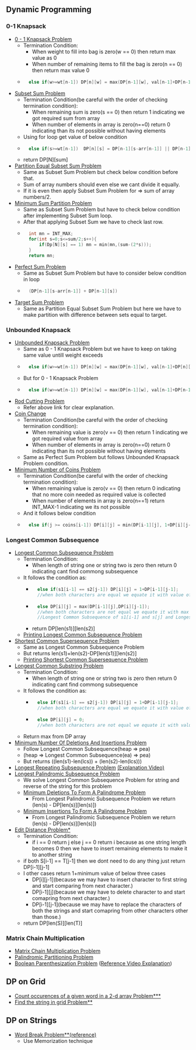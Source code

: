 ## Dynamic Programming

### 0-1 Knapsack
- [0 - 1 Knapsack Problem](https://practice.geeksforgeeks.org/problems/0-1-knapsack-problem0945/1)
    - Termination Condition:
        - When weight to fill into bag is zero(w == 0) then return max value as 0
        - When number of remaining items to fill the bag is zero(n == 0) then return max value 0
    - ```cpp
        else if(w>=wt[n-1]) DP[n][w] = max(DP[n-1][w], val[n-1]+DP[n-1][w-wt[n-1]]);
        ```
- [Subset Sum Problem](https://practice.geeksforgeeks.org/problems/subset-sum-problem-1611555638/1/?category[]=Dynamic%20Programming&category[]=Dynamic%20Programming&page=4&query=category[]Dynamic%20Programmingpage4category[]Dynamic%20Programming)
    - Termination Condition(be careful with the order of checking termination condition):
        - When remaining sum is zero(s == 0) then return 1 indicating we got required sum from array
        - When number of elements in array is zero(n==0) return 0 indicating than its not possible without having elements
    - Using for loop get value of below condition
    - ```cpp
        else if(s>=wt[n-1])  DP[n][s] = DP[n-1][s-arr[n-1]] || DP[n-1][s]
        ```
    - return DP[N][sum]
- [Partition Equal Subset Sum Problem](https://practice.geeksforgeeks.org/problems/subset-sum-problem2014/1)
    - Same as Subset Sum Problem but check below condition before that.
    - Sum of array numbers should even else we cant divide it equally.
    - If it is even then apply Subset Sum Problem for => sum of array numbers/2.
- [Minimum Sum Partition Problem](https://practice.geeksforgeeks.org/problems/minimum-sum-partition3317/1)
    - Same as Subset Sum Problem but have to check below condition after implementing Subset Sum loop.
    - After that applying Subset Sum we have to check last row.
    - ```cpp
        int mn = INT_MAX;
	    for(int s=0;s<=sum/2;s++){
	        if(Dp[N][s] == 1) mn = min(mn,(sum-(2*s)));
	    }
        return mn;
        ```
- [Perfect Sum Problem](https://practice.geeksforgeeks.org/problems/perfect-sum-problem5633/1#)
    - Same as Subset Sum Problem but have to consider below condition in loop
    - ```cpp 
        (DP[n-1][s-arr[n-1]] + DP[n-1][s])
        ````
- [Target Sum Problem](https://leetcode.com/problems/target-sum/)
    - Same as Partition Equal Subset Sum Problem but here we have to make partition with difference between sets equal to target.

### Unbounded Knapsack
- [Unbounded Knapsack Problem](https://practice.geeksforgeeks.org/problems/knapsack-with-duplicate-items4201/1)
    - Same as 0 - 1 Knapsack Problem but we have to keep on taking same value untill weight exceeds
    - ```cpp
        else if(w>=wt[n-1]) DP[n][w] = max(DP[n-1][w], val[n-1]+DP[n][w-wt[n-1]]);
        ```
    - But for 0 - 1 Knapsack Problem
    - ```cpp
        else if(w>=wt[n-1]) DP[n][w] = max(DP[n-1][w], val[n-1]+DP[n-1][w-wt[n-1]]);
        ```
- [Rod Cutting Problem](https://www.techiedelight.com/rod-cutting/)
    - Refer above link for clear explanation.
- [Coin Change](https://practice.geeksforgeeks.org/problems/coin-change2448/1)
    - Termination Condition(be careful with the order of checking termination condition):
        - When remaining value is zero(v == 0) then return 1 indicating we got required value from array
        - When number of elements in array is zero(n==0) return 0 indicating than its not possible without having elements
    - Same as Perfect Sum Problem but follows Unbounded Knapsack Problem condition.
- [Minimum Number of Coins Problem](https://practice.geeksforgeeks.org/problems/number-of-coins1824/1#)
    - Termination Condition(be careful with the order of checking termination condition):
        - When remaining value is zero(v == 0) then return 0 indicating that no more coin needed as required value is collected
        - When number of elements in array is zero(n==1) return INT_MAX-1 indicating we its not possible
    - And it follows below condition
    - ```cpp
        else if(j >= coins[i-1]) DP[i][j] = min(DP[i-1][j], 1+DP[i][j-coins[i-1]]);
        ```

### Longest Common Subsequence
- [Longest Common Subsequence Problem](https://practice.geeksforgeeks.org/problems/longest-common-subsequence-1587115620/1)
    - Termination Condition:
        - When length of string one or string two is zero then return 0 indicating cant find commong subsequence
    - It follows the condition as:
        - ```cpp
            else if(s1[i-1] == s2[j-1]) DP[i][j] = 1+DP[i-1][j-1]; 
            //when both characters are equal we equate it with value of Longest Common Subsequence of s1[i-1] and s[j-1] plus 1
            ```
        - ```cpp
            else DP[i][j] = max(DP[i-1][j],DP[i][j-1]);
            //when both characters are not equal we equate it with max value of 
            //Longest Common Subsequence of s1[i-1] and s[j] and Longest Common Subsequence of s1[i] and s[j-1]
            ```
        - return DP[len(s1)][len(s2)]
    - [Printing Longest Common Subsequence Problem](https://www.geeksforgeeks.org/printing-longest-common-subsequence/)
- [Shortest Common Supersequence Problem](https://practice.geeksforgeeks.org/problems/shortest-common-supersequence0322/1)
    - Same as Longest Common Subsequence Problem
    - But returns len(s1)+len(s2)-DP[len(s1)][len(s2)]
    - [Printing Shortest Common Supersequence Problem](https://www.geeksforgeeks.org/print-shortest-common-supersequence/)
- [Longest Common Substring Problem](https://practice.geeksforgeeks.org/problems/longest-common-substring1452/1)
    - Termination Condition:
        - When length of string one or string two is zero then return 0 indicating cant find commong subsequence
    - It follows the condition as:
        - ```cpp
            else if(s1[i-1] == s2[j-1]) DP[i][j] = 1+DP[i-1][j-1]; 
            //when both characters are equal we equate it with value of Longest Common Substring of s1[i-1] and s[j-1] plus 1
            ```
        - ```cpp
            else DP[i][j] = 0;
            //when both characters are not equal we equate it with value of 0 as continuity of substring broken
            ```
    - Return max from DP array
- [Minimum Number Of Deletions And Insertions Problem](https://practice.geeksforgeeks.org/problems/minimum-number-of-deletions-and-insertions0209/1)
    - Follow Longest Common Subsequence(heap => pea)
    - (heap => Longest Common Subsequence(ea) => pea)
    - But returns ((len(s1)-len(lcs)) + (len(s2)-len(lcs)))
- [Longest Repeating Subsequence Problem](https://practice.geeksforgeeks.org/problems/longest-repeating-subsequence2004/1)
[ (Explanation Video)](https://www.youtube.com/watch?v=hbTaCmQGqLg&list=PL_z_8CaSLPWekqhdCPmFohncHwz8TY2Go&index=30)
- [Longest Palindromic Subsequence Problem](https://practice.geeksforgeeks.org/problems/longest-palindromic-subsequence-1612327878/1)
    - We solve Longest Common Subsequence Problem for string and reverse of the string for this problem
    - [Minimum Deletions To Form A Palindrome Problem](https://practice.geeksforgeeks.org/problems/minimum-deletitions1648/1)
        - From Longest Palindromic Subsequence Problem we return (len(s) - DP[len(s)][len(s)])
    - [Minimum Insertions To Form A Palindrome Problem](https://practice.geeksforgeeks.org/problems/form-a-palindrome1455/1)
        - From Longest Palindromic Subsequence Problem we return (len(s) - DP[len(s)][len(s)])
- [Edit Distance Problem*](https://practice.geeksforgeeks.org/problems/edit-distance3702/1#)
    - Termination Condition:
        - if i == 0 return j else j == 0 return i because as one string length becomes 0 then we have to insert remaining elements to make it to another string
    - if both S[i-1] == T[j-1] then we dont need to do any thing just return DP[i-1][j-1]
    - I other cases return 1+minimum value of below three cases
        - DP[i][j-1](because we may have to insert character to first string and start comparing from next character.)
        - DP[i-1][j](because we may have to delete character to and start comapring from next character.)
        - DP[i-1][j-1](because we may have to replace the characters of both the strings and start comapring from other characters other than those.)
    - return DP[len(S)][len(T)]
### Matrix Chain Multiplication
- [Matrix Chain Multiplication Problem](https://practice.geeksforgeeks.org/problems/matrix-chain-multiplication0303/1)
- [Palindromic Partitioning Problem](https://practice.geeksforgeeks.org/problems/palindromic-patitioning4845/1#)
- [Boolean Parenthesization Problem](https://practice.geeksforgeeks.org/problems/boolean-parenthesization5610/1#) ([Reference Video Explanation](https://www.youtube.com/watch?v=bzXM1Zond9U&list=PL_z_8CaSLPWekqhdCPmFohncHwz8TY2Go&index=39))

## DP on Grid
- [Count occurences of a given word in a 2-d array Problem***](https://practice.geeksforgeeks.org/problems/count-occurences-of-a-given-word-in-a-2-d-array/1/#)
- [Find the string in grid Problem**](https://practice.geeksforgeeks.org/problems/find-the-string-in-grid0111/1#)

## DP on Strings
- [Word Break Problem**](https://practice.geeksforgeeks.org/problems/word-break1352/1#)[(reference)](https://www.youtube.com/watch?v=XtIGGdrF67E)
    - Use Memorization technique